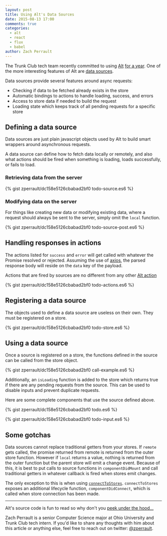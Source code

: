 ```yaml
---
layout: post
title: Using Alt's Data Sources
date: 2015-08-13 17:00
comments: true
categories:
  - alt
  - react
  - flux
  - babel
author: Zach Perrault
---
```


The Trunk Club tech team recently committed to using [Alt](http://alt.js.org) [for a year](https://twitter.com/peterpme/status/626190340844687361). One of the more interesting features of Alt are [data sources](http://alt.js.org/docs/async).

Data sources provide several features around async requests:

* Checking if data to be fetched already exists in the store
* Automatic bindings to actions to handle loading, success, and errors
* Access to store data if needed to build the request
* Loading state which keeps track of all pending requests for a specific store

## Defining a data source

Data sources are just plain javascript objects used by Alt to build smart wrappers around asynchronous requests.

A data source can define how to fetch data locally or remotely, and also what actions should be fired when something is loading, loads successfully, or fails to load.

### Retrieving data from the server

{% gist zperrault/dc158e5126cbabad2bf0 todo-source.es6 %}

### Modifying data on the server

For things like creating new data or modifying existing data, where a request should always be sent to the server, simply omit the `local` function.

{% gist zperrault/dc158e5126cbabad2bf0 todo-source-post.es6 %}

## Handling responses in actions

The actions listed for `success` and `error` will get called with whatever the Promise resolved or rejected. Assuming the use of [axios](https://github.com/mzabriskie/axios), the parsed response body will reside on the `data` key of the payload.

Actions that are fired by sources are no different from any other [Alt action](http://alt.js.org/docs/actions/)

{% gist zperrault/dc158e5126cbabad2bf0 todo-actions.es6 %}

## Registering a data source

The objects used to define a data source are useless on their own. They must be registered on a store.

{% gist zperrault/dc158e5126cbabad2bf0 todo-store.es6 %}

## Using a data source

Once a source is registered on a store, the functions defined in the source can be called from the store object.

{% gist zperrault/dc158e5126cbabad2bf0 call-example.es6 %}

Additionally, an `isLoading` function is added to the store which returns true if there are any pending requests from the source. This can be used to disable inputs and prevent duplicate requests.

Here are some complete components that use the source defined above.

{% gist zperrault/dc158e5126cbabad2bf0 todo.es6 %}

{% gist zperrault/dc158e5126cbabad2bf0 todo-input.es6 %}

## Some gotchas

Data sources cannot replace traditional getters from your stores. If `remote` gets called, the promise returned from remote is returned from the outer store function. However if `local` returns a value, nothing is returned from the outer function but the parent store will emit a change event. Because of this, it is best to put calls to source functions in `componentDidMount` and call traditional getters in whatever callback is fired when stores emit changes.

The only exception to this is when using [`connectToStores`](https://github.com/goatslacker/alt/blob/master/src/utils/connectToStores.js). `connectToStores` exposes an additional lifecycle function, `componentDidConnect`, which is called when store connection has been made.

---
Alt's source code is fun to read so why don't you [peek under the hood...](https://github.com/goatslacker/alt/blob/f7a5290706c786f1d7201dff7d78f432c6bdd5e8/src/alt/store/StoreMixin.js#L26-L85)

Zach Perrault is a senior Computer Science major at Ohio University and Trunk Club tech intern. If you'd like to share any thoughts with him about this article or anything else, feel free to reach out on twitter: [@zperrault](http://twitter.com/zperrault).
